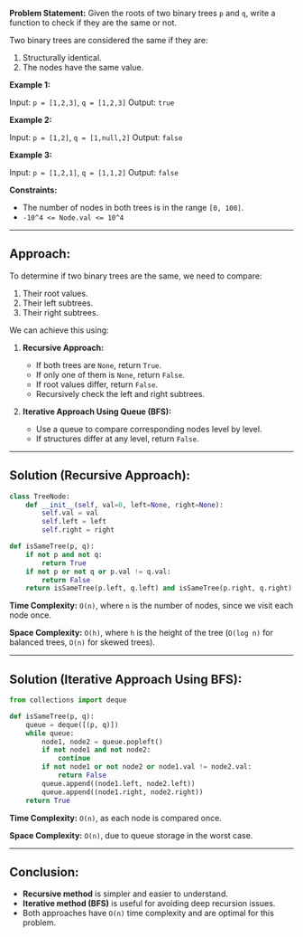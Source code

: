 **Problem Statement:**
Given the roots of two binary trees `p` and `q`, write a function to check if they are the same or not.

Two binary trees are considered the same if they are:
1. Structurally identical.
2. The nodes have the same value.

**Example 1:**

Input: `p = [1,2,3]`, `q = [1,2,3]`
Output: `true`

**Example 2:**

Input: `p = [1,2]`, `q = [1,null,2]`
Output: `false`

**Example 3:**

Input: `p = [1,2,1]`, `q = [1,1,2]`
Output: `false`

**Constraints:**
- The number of nodes in both trees is in the range `[0, 100]`.
- `-10^4 <= Node.val <= 10^4`

---

## Approach:
To determine if two binary trees are the same, we need to compare:
1. Their root values.
2. Their left subtrees.
3. Their right subtrees.

We can achieve this using:
1. **Recursive Approach:**
   - If both trees are `None`, return `True`.
   - If only one of them is `None`, return `False`.
   - If root values differ, return `False`.
   - Recursively check the left and right subtrees.

2. **Iterative Approach Using Queue (BFS):**
   - Use a queue to compare corresponding nodes level by level.
   - If structures differ at any level, return `False`.

---

## Solution (Recursive Approach):
```python
class TreeNode:
    def __init__(self, val=0, left=None, right=None):
        self.val = val
        self.left = left
        self.right = right

def isSameTree(p, q):
    if not p and not q:
        return True
    if not p or not q or p.val != q.val:
        return False
    return isSameTree(p.left, q.left) and isSameTree(p.right, q.right)
```

**Time Complexity:** `O(n)`, where `n` is the number of nodes, since we visit each node once.

**Space Complexity:** `O(h)`, where `h` is the height of the tree (`O(log n)` for balanced trees, `O(n)` for skewed trees).

---

## Solution (Iterative Approach Using BFS):
```python
from collections import deque

def isSameTree(p, q):
    queue = deque([(p, q)])
    while queue:
        node1, node2 = queue.popleft()
        if not node1 and not node2:
            continue
        if not node1 or not node2 or node1.val != node2.val:
            return False
        queue.append((node1.left, node2.left))
        queue.append((node1.right, node2.right))
    return True
```

**Time Complexity:** `O(n)`, as each node is compared once.

**Space Complexity:** `O(n)`, due to queue storage in the worst case.

---

## Conclusion:
- **Recursive method** is simpler and easier to understand.
- **Iterative method (BFS)** is useful for avoiding deep recursion issues.
- Both approaches have `O(n)` time complexity and are optimal for this problem.

